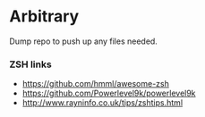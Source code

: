 # Arbitrary

Dump repo to push up any files needed.


### ZSH links
- https://github.com/hmml/awesome-zsh
- https://github.com/Powerlevel9k/powerlevel9k
- http://www.rayninfo.co.uk/tips/zshtips.html

